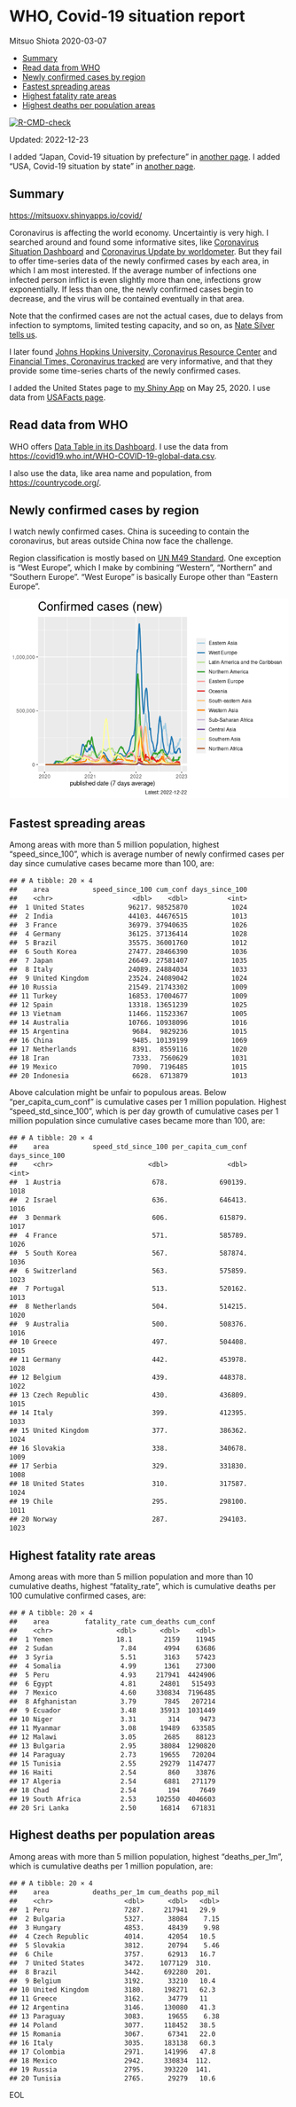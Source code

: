 WHO, Covid-19 situation report
================
Mitsuo Shiota
2020-03-07

- <a href="#summary" id="toc-summary">Summary</a>
- <a href="#read-data-from-who" id="toc-read-data-from-who">Read data from
  WHO</a>
- <a href="#newly-confirmed-cases-by-region"
  id="toc-newly-confirmed-cases-by-region">Newly confirmed cases by
  region</a>
- <a href="#fastest-spreading-areas"
  id="toc-fastest-spreading-areas">Fastest spreading areas</a>
- <a href="#highest-fatality-rate-areas"
  id="toc-highest-fatality-rate-areas">Highest fatality rate areas</a>
- <a href="#highest-deaths-per-population-areas"
  id="toc-highest-deaths-per-population-areas">Highest deaths per
  population areas</a>

<!-- badges: start -->

[![R-CMD-check](https://github.com/mitsuoxv/covid/actions/workflows/R-CMD-check.yaml/badge.svg)](https://github.com/mitsuoxv/covid/actions/workflows/R-CMD-check.yaml)
<!-- badges: end -->

Updated: 2022-12-23

I added “Japan, Covid-19 situation by prefecture” in [another
page](Japan.md). I added “USA, Covid-19 situation by state” in [another
page](USA.md).

## Summary

<https://mitsuoxv.shinyapps.io/covid/>

Coronavirus is affecting the world economy. Uncertaintiy is very high. I
searched around and found some informative sites, like [Coronavirus
Situation
Dashboard](https://who.maps.arcgis.com/apps/opsdashboard/index.html#/c88e37cfc43b4ed3baf977d77e4a0667)
and [Coronavirus Update by
worldometer](https://www.worldometers.info/coronavirus/). But they fail
to offer time-series data of the newly confirmed cases by each area, in
which I am most interested. If the average number of infections one
infected person inflict is even slightly more than one, infections grow
exponentially. If less than one, the newly confirmed cases begin to
decrease, and the virus will be contained eventually in that area.

Note that the confirmed cases are not the actual cases, due to delays
from infection to symptoms, limited testing capacity, and so on, as
[Nate Silver tells
us](https://fivethirtyeight.com/features/coronavirus-case-counts-are-meaningless/).

I later found [Johns Hopkins University, Coronavirus Resource
Center](https://coronavirus.jhu.edu/) and [Financial Times, Coronavirus
tracked](https://www.ft.com/content/a26fbf7e-48f8-11ea-aeb3-955839e06441)
are very informative, and that they provide some time-series charts of
the newly confirmed cases.

I added the United States page to [my Shiny
App](https://mitsuoxv.shinyapps.io/covid/) on May 25, 2020. I use data
from [USAFacts
page](https://usafacts.org/visualizations/coronavirus-covid-19-spread-map/).

## Read data from WHO

WHO offers [Data Table in its Dashboard](https://covid19.who.int/table).
I use the data from
<https://covid19.who.int/WHO-COVID-19-global-data.csv>.

I also use the data, like area name and population, from
<https://countrycode.org/>.

## Newly confirmed cases by region

I watch newly confirmed cases. China is suceeding to contain the
coronavirus, but areas outside China now face the challenge.

Region classification is mostly based on [UN M49
Standard](https://unstats.un.org/unsd/methodology/m49/). One exception
is “West Europe”, which I make by combining “Western”, “Northern” and
“Southern Europe”. “West Europe” is basically Europe other than “Eastern
Europe”.

![](README_files/figure-gfm/chart-1.png)<!-- -->

## Fastest spreading areas

Among areas with more than 5 million population, highest
“speed_since_100”, which is average number of newly confirmed cases per
day since cumulative cases became more than 100, are:

    ## # A tibble: 20 × 4
    ##    area           speed_since_100 cum_conf days_since_100
    ##    <chr>                    <dbl>    <dbl>          <int>
    ##  1 United States           96217. 98525870           1024
    ##  2 India                   44103. 44676515           1013
    ##  3 France                  36979. 37940635           1026
    ##  4 Germany                 36125. 37136414           1028
    ##  5 Brazil                  35575. 36001760           1012
    ##  6 South Korea             27477. 28466390           1036
    ##  7 Japan                   26649. 27581407           1035
    ##  8 Italy                   24089. 24884034           1033
    ##  9 United Kingdom          23524. 24089042           1024
    ## 10 Russia                  21549. 21743302           1009
    ## 11 Turkey                  16853. 17004677           1009
    ## 12 Spain                   13318. 13651239           1025
    ## 13 Vietnam                 11466. 11523367           1005
    ## 14 Australia               10766. 10938096           1016
    ## 15 Argentina                9684.  9829236           1015
    ## 16 China                    9485. 10139199           1069
    ## 17 Netherlands              8391.  8559116           1020
    ## 18 Iran                     7333.  7560629           1031
    ## 19 Mexico                   7090.  7196485           1015
    ## 20 Indonesia                6628.  6713879           1013

Above calculation might be unfair to populous areas. Below
“per_capita_cum_conf” is cumulative cases per 1 million population.
Highest “speed_std_since_100”, which is per day growth of cumulative
cases per 1 million population since cumulative cases became more than
100, are:

    ## # A tibble: 20 × 4
    ##    area           speed_std_since_100 per_capita_cum_conf days_since_100
    ##    <chr>                        <dbl>               <dbl>          <int>
    ##  1 Austria                       678.             690139.           1018
    ##  2 Israel                        636.             646413.           1016
    ##  3 Denmark                       606.             615879.           1017
    ##  4 France                        571.             585789.           1026
    ##  5 South Korea                   567.             587874.           1036
    ##  6 Switzerland                   563.             575859.           1023
    ##  7 Portugal                      513.             520162.           1013
    ##  8 Netherlands                   504.             514215.           1020
    ##  9 Australia                     500.             508376.           1016
    ## 10 Greece                        497.             504408.           1015
    ## 11 Germany                       442.             453978.           1028
    ## 12 Belgium                       439.             448378.           1022
    ## 13 Czech Republic                430.             436809.           1015
    ## 14 Italy                         399.             412395.           1033
    ## 15 United Kingdom                377.             386362.           1024
    ## 16 Slovakia                      338.             340678.           1009
    ## 17 Serbia                        329.             331830.           1008
    ## 18 United States                 310.             317587.           1024
    ## 19 Chile                         295.             298100.           1011
    ## 20 Norway                        287.             294103.           1023

## Highest fatality rate areas

Among areas with more than 5 million population and more than 10
cumulative deaths, highest “fatality_rate”, which is cumulative deaths
per 100 cumulative confirmed cases, are:

    ## # A tibble: 20 × 4
    ##    area         fatality_rate cum_deaths cum_conf
    ##    <chr>                <dbl>      <dbl>    <dbl>
    ##  1 Yemen                18.1        2159    11945
    ##  2 Sudan                 7.84       4994    63686
    ##  3 Syria                 5.51       3163    57423
    ##  4 Somalia               4.99       1361    27300
    ##  5 Peru                  4.93     217941  4424906
    ##  6 Egypt                 4.81      24801   515493
    ##  7 Mexico                4.60     330834  7196485
    ##  8 Afghanistan           3.79       7845   207214
    ##  9 Ecuador               3.48      35913  1031449
    ## 10 Niger                 3.31        314     9473
    ## 11 Myanmar               3.08      19489   633585
    ## 12 Malawi                3.05       2685    88123
    ## 13 Bulgaria              2.95      38084  1290820
    ## 14 Paraguay              2.73      19655   720204
    ## 15 Tunisia               2.55      29279  1147477
    ## 16 Haiti                 2.54        860    33876
    ## 17 Algeria               2.54       6881   271179
    ## 18 Chad                  2.54        194     7649
    ## 19 South Africa          2.53     102550  4046603
    ## 20 Sri Lanka             2.50      16814   671831

## Highest deaths per population areas

Among areas with more than 5 million population, highest
“deaths_per_1m”, which is cumulative deaths per 1 million population,
are:

    ## # A tibble: 20 × 4
    ##    area           deaths_per_1m cum_deaths pop_mil
    ##    <chr>                  <dbl>      <dbl>   <dbl>
    ##  1 Peru                   7287.     217941   29.9 
    ##  2 Bulgaria               5327.      38084    7.15
    ##  3 Hungary                4853.      48439    9.98
    ##  4 Czech Republic         4014.      42054   10.5 
    ##  5 Slovakia               3812.      20794    5.46
    ##  6 Chile                  3757.      62913   16.7 
    ##  7 United States          3472.    1077129  310.  
    ##  8 Brazil                 3442.     692280  201.  
    ##  9 Belgium                3192.      33210   10.4 
    ## 10 United Kingdom         3180.     198271   62.3 
    ## 11 Greece                 3162.      34779   11   
    ## 12 Argentina              3146.     130080   41.3 
    ## 13 Paraguay               3083.      19655    6.38
    ## 14 Poland                 3077.     118452   38.5 
    ## 15 Romania                3067.      67341   22.0 
    ## 16 Italy                  3035.     183138   60.3 
    ## 17 Colombia               2971.     141996   47.8 
    ## 18 Mexico                 2942.     330834  112.  
    ## 19 Russia                 2795.     393220  141.  
    ## 20 Tunisia                2765.      29279   10.6

EOL
